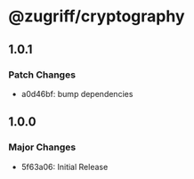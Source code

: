 # @zugriff/cryptography

## 1.0.1

### Patch Changes

- a0d46bf: bump dependencies

## 1.0.0

### Major Changes

- 5f63a06: Initial Release
